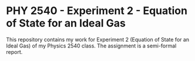 # PHY 2540 - Experiment 2 - Equation of State for an Ideal Gas

This repository contains my work for Experiment 2 (Equation of State for an Ideal Gas) of my Physics 2540 class.
The assignment is a semi-formal report.
